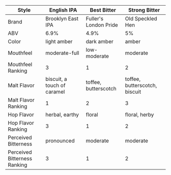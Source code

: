 Style | English IPA | Best Bitter | Strong Bitter
--|--|--|--
Brand | Brooklyn East IPA | Fuller's London Pride | Old Speckled Hen
ABV | 6.9% | 4.9% | 5%
Color | light amber | dark amber| amber
Mouthfeel | moderate-full | low-moderate | moderate
Mouthfeel Ranking | 3 | 1 | 2
Malt Flavor | biscuit, a touch of caramel | toffee, butterscotch | toffee, butterscotch, biscuit
Malt Flavor Ranking | 1 | 2 | 3
Hop Flavor | herbal, earthy | floral | floral, herby
Hop Flavor Ranking | 3 | 1 | 2
Perceived Bitterness | pronounced | moderate | moderate
Perceived Bitterness Ranking | 3 | 1 | 2
